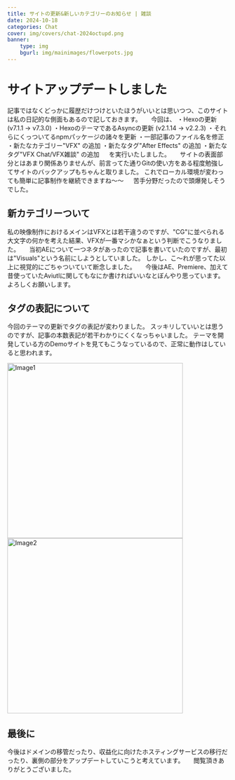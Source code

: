 ```yaml
---
title: サイトの更新&新しいカテゴリーのお知らせ | 雑談
date: 2024-10-18
categories: Chat
cover: img/covers/chat-2024octupd.png
banner: 
    type: img
    bgurl: img/mainimages/flowerpots.jpg
---
```

# サイトアップデートしました
記事ではなくどっかに履歴だけつけといたほうがいいとは思いつつ、このサイトは私の日記的な側面もあるので記しておきます。
　
今回は、
・Hexoの更新 (v7.1.1 → v7.3.0)
・HexoのテーマであるAsyncの更新 (v2.1.14 → v2.2.3)
・それらにくっついてるnpmパッケージの諸々を更新
・一部記事のファイル名を修正
・新たなカテゴリー"VFX" の追加
・新たなタグ"After Effects" の追加
・新たなタグ"VFX Chat/VFX雑談" の追加
　
を実行いたしました。
　
サイトの表面部分とはあまり関係ありませんが、前言ってた通りGitの使い方をある程度勉強してサイトのバックアップもちゃんと取りました。
これでローカル環境が変わっても簡単に記事制作を継続できますね～～
　
苦手分野だったので頭爆発しそうでした。
　
## 新カテゴリーついて
私の映像制作におけるメインはVFXとは若干違うのですが、"CG"に並べられる大文字の何かを考えた結果、VFXが一番マシかなぁという判断でこうなりました。
　
当初AEについて一つネタがあったので記事を書いていたのですが、最初は"Visuals"という名前にしようとしていました。
しかし、こ～れが思ってた以上に視覚的にごちゃついていて断念しました。
　
今後はAE、Premiere、加えて昔使っていたAviutlに関してもなにか書ければいいなとぼんやり思っています。
よろしくお願いします。

## タグの表記について
今回のテーマの更新でタグの表記が変わりました。
スッキリしていいとは思うのですが、記事の本数表記が若干わかりにくくなっちゃいました。
テーマを開発している方のDemoサイトを見てもこうなっているので、正常に動作はしていると思われます。

<img width="400" src="{% asset_path Image1.png %}" title="Image1" class="img-left"/>
<img width="400" src="{% asset_path Image2.png %}" title="Image2" class="img-left"/>

## 最後に
今後はドメインの移管だったり、収益化に向けたホスティングサービスの移行だったり、裏側の部分をアップデートしていこうと考えています。
　
閲覧頂きありがとうございました。
